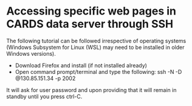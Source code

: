 # Accessing specific web pages in CARDS data server through SSH
The following tutorial can be followed irrespective of operating systems (Windows Subsystem for Linux (WSL) may need to be installed in older Windows versions).
- Download Firefox and install (if not installed already)
- Open command prompt/terminal and type the following:
ssh -N -D <port number> <username>@130.85.151.34 -p 2002

It will ask for user password and upon providing that it will remain in standby until you press ctrl-C.
